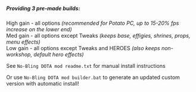   
##### Providing 3 pre-made builds:  
High gain - all options *(recommended for Potato PC, up to 15-20% fps increase on the lower end)*  
Med gain  - all options except Tweaks *(keeps base, effigies, shrines, props, menu effects)*  
Low gain  - all options except Tweaks and HEROES *(also keeps non-workshop, default hero effects)*  
  
See `No-Bling DOTA mod readme.txt` for manual install instructions  
  
Or use `No-Bling DOTA mod builder.bat` to generate an updated custom version with automatic install!  
